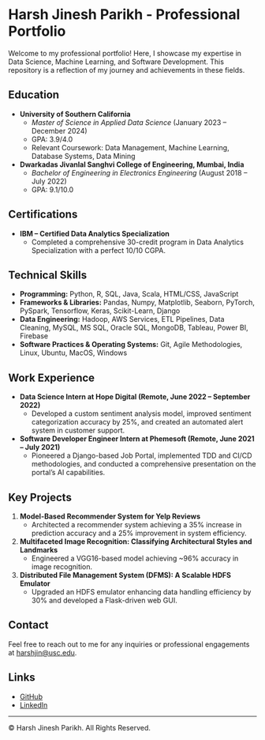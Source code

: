 # Harsh Jinesh Parikh - Professional Portfolio

Welcome to my professional portfolio! Here, I showcase my expertise in Data Science, Machine Learning, and Software Development. This repository is a reflection of my journey and achievements in these fields.

## Education

- **University of Southern California**
  - *Master of Science in Applied Data Science* (January 2023 – December 2024)
  - GPA: 3.9/4.0
  - Relevant Coursework: Data Management, Machine Learning, Database Systems, Data Mining
- **Dwarkadas Jivanlal Sanghvi College of Engineering, Mumbai, India**
  - *Bachelor of Engineering in Electronics Engineering* (August 2018 – July 2022)
  - GPA: 9.1/10.0

## Certifications

- **IBM – Certified Data Analytics Specialization**
  - Completed a comprehensive 30-credit program in Data Analytics Specialization with a perfect 10/10 CGPA.

## Technical Skills

- **Programming:** Python, R, SQL, Java, Scala, HTML/CSS, JavaScript
- **Frameworks & Libraries:** Pandas, Numpy, Matplotlib, Seaborn, PyTorch, PySpark, Tensorflow, Keras, Scikit-Learn, Django
- **Data Engineering:** Hadoop, AWS Services, ETL Pipelines, Data Cleaning, MySQL, MS SQL, Oracle SQL, MongoDB, Tableau, Power BI, Firebase
- **Software Practices & Operating Systems:** Git, Agile Methodologies, Linux, Ubuntu, MacOS, Windows

## Work Experience

- **Data Science Intern at Hope Digital (Remote, June 2022 – September 2022)**
  - Developed a custom sentiment analysis model, improved sentiment categorization accuracy by 25%, and created an automated alert system in customer support.
- **Software Developer Engineer Intern at Phemesoft (Remote, June 2021 – July 2021)**
  - Pioneered a Django-based Job Portal, implemented TDD and CI/CD methodologies, and conducted a comprehensive presentation on the portal’s AI capabilities.

## Key Projects

1. **Model-Based Recommender System for Yelp Reviews**
   - Architected a recommender system achieving a 35% increase in prediction accuracy and a 25% improvement in system efficiency.
2. **Multifaceted Image Recognition: Classifying Architectural Styles and Landmarks**
   - Engineered a VGG16-based model achieving ~96% accuracy in image recognition.
3. **Distributed File Management System (DFMS): A Scalable HDFS Emulator**
   - Upgraded an HDFS emulator enhancing data handling efficiency by 30% and developed a Flask-driven web GUI.

## Contact

Feel free to reach out to me for any inquiries or professional engagements at [harshjin@usc.edu](mailto:harshjin@usc.edu).

## Links

- [GitHub](https://github.com/HarshJParikh)
- [LinkedIn](https://linkedin.com/in/hparikh2000)

---

© Harsh Jinesh Parikh. All Rights Reserved.
